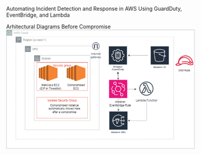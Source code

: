 Automating Incident Detection and Response in AWS Using GuardDuty, EventBridge, and Lambda


Arhitectural Diagrams
Before Compromise
![image alt](https://github.com/reyincyber/aws/blob/a62ca55ed1a79838400d853ac95882f37a783510/automating-incident-response/architectural%20diagrams/automating_idr_bc.drawio.png)
